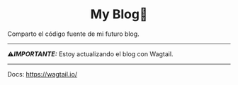 <h1 align='center'>
    My Blog🚉
</h1>

Comparto el código fuente de mi futuro blog.
_____________________________________________________________________________________
⚠️***IMPORTANTE:*** Estoy actualizando el blog con Wagtail.
_____________________________________________________________________________________

Docs: https://wagtail.io/

